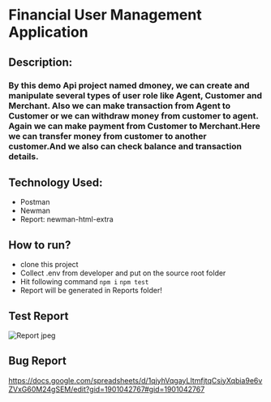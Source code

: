 # Financial User Management Application
## Description: 
### By this demo Api project named dmoney, we can create and manipulate several types of user role like Agent, Customer and Merchant. Also we can make transaction from Agent to Customer or we can withdraw money from customer to agent. Again we can make payment from Customer to Merchant.Here we can transfer money from customer to another customer.And we also can check balance and transaction details.


## Technology Used: 
- Postman
- Newman
- Report: newman-html-extra

 ## How to run?
- clone this project
- Collect .env from developer and put on the source root folder
- Hit following command
 ``` npm i ```
  ``` npm test ```
- Report will be generated in Reports folder!

## Test Report 
![Report jpeg](https://github.com/user-attachments/assets/9dcf0652-34c2-4b24-9915-d9e303e62365)

## Bug Report
https://docs.google.com/spreadsheets/d/1qjyhVqgayLItmfjtqCsiyXqbia9e6vZVxG60M24gSEM/edit?gid=1901042767#gid=1901042767


